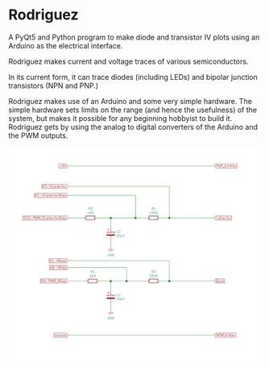 # Rodriguez

A PyQt5 and Python program to make diode and transistor IV plots using an Arduino as the electrical interface.

Rodriguez makes current and voltage traces of various semiconductors.  

In its current form, it can trace diodes (including LEDs) and bipolar junction transistors (NPN and PNP.)

Rodriguez makes use of an Arduino and some very simple hardware.  The simple hardware sets limits on the range (and hence the usefulness) of the system, but makes it possible for any beginning hobbyist to build it.  Rodriguez gets by using the analog to digital converters of the Arduino and the PWM outputs.

![Rodriguez's hardware](/Schematic/Rodriguez-Schematic.png)

